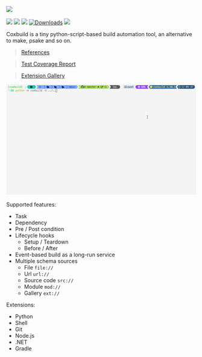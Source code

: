 ![](https://socialify.git.ci/StardustDL/coxbuild/image?description=1&font=Bitter&forks=1&issues=1&language=1&owner=1&pulls=1&stargazers=1&theme=Light)

[![](https://github.com/StardustDL/coxbuild/workflows/CI/badge.svg)](https://github.com/StardustDL/coxbuild/actions) [![](https://img.shields.io/github/license/StardustDL/coxbuild.svg)](https://github.com/StardustDL/coxbuild/blob/master/LICENSE) [![](https://img.shields.io/pypi/v/coxbuild)](https://pypi.org/project/coxbuild/) [![Downloads](https://pepy.tech/badge/coxbuild?style=flat-square)](https://pepy.tech/project/coxbuild) [![](https://data.jsdelivr.com/v1/package/gh/StardustDL/coxbuild/badge?style=rounded)](https://www.jsdelivr.com/package/gh/StardustDL/coxbuild)

Coxbuild is a tiny python-script-based build automation tool, an alternative to make, psake and so on.

> [References](https://stardustdl.github.io/coxbuild/api/)

> [Test Coverage Report](https://stardustdl.github.io/coxbuild/cov/)

> [Extension Gallery](https://github.com/StardustDL/coxbuild-ext-gallery/)

![](./assets/images/demo.gif)

Supported features:

- Task
- Dependency
- Pre / Post condition
- Lifecycle hooks
  - Setup / Teardown
  - Before / After
- Event-based build as a long-run service
- Multiple schema sources
  - File `file://`
  - Url `url://`
  - Source code `src://`
  - Module `mod://`
  - Gallery `ext://`

Extensions:

- Python
- Shell
- Git
- Node.js
- .NET
- Gradle
